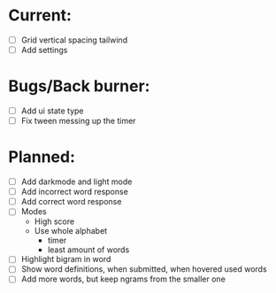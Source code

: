# Current:

- [ ] Grid vertical spacing tailwind
- [ ] Add settings

# Bugs/Back burner:

- [ ] Add ui state type
- [ ] Fix tween messing up the timer

# Planned:

- [ ] Add darkmode and light mode
- [ ] Add incorrect word response
- [ ] Add correct word response
- [ ] Modes
  - High score
  - Use whole alphabet
    - timer
    - least amount of words
- [ ] Highlight bigram in word
- [ ] Show word definitions, when submitted, when hovered used words
- [ ] Add more words, but keep ngrams from the smaller one
